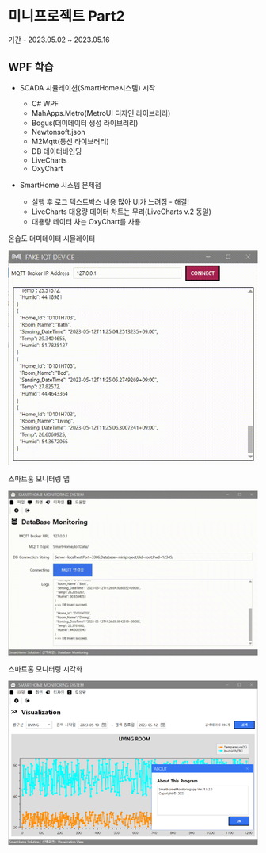 # 미니프로젝트 Part2
기간 - 2023.05.02 ~ 2023.05.16

## WPF 학습
- SCADA 시뮬레이션(SmartHome시스템) 시작
	- C# WPF
	- MahApps.Metro(MetroUI 디자인 라이브러리)
	- Bogus(더미데이터 생성 라이브러리)
	- Newtonsoft.json
	- M2Mqtt(통신 라이브러리)
	- DB 데이터바인딩
	- LiveCharts
	- OxyChart

- SmartHome 시스템 문제점
	- 실행 후 로그 텍스트박스 내용 많아 UI가 느려짐 - 해결!
	- LiveCharts 대용량 데이터 차트는 무리(LiveCharts v.2 동일)
	- 대용량 데이터 차는 OxyChart를 사용

온습도 더미데이터 시뮬레이터

<img src = "https://github.com/K-ji-eun/miniprojects/blob/main/part2/img/1.gif" width = "510" />
	
스마트홈 모니터링 앱

<img src = "https://github.com/K-ji-eun/miniprojects/blob/main/part2/img/2.gif" width = "510" />

스마트홈 모니터링 시각화

<img src = "https://github.com/K-ji-eun/miniprojects/blob/main/part2/img/3.png" width = "510" />